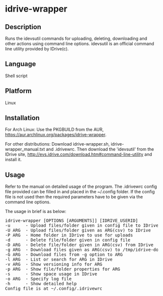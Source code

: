 idrive-wrapper
=============

Description
-----------
Runs the idevsutil commands for uploading, deleting, downloading and other actions using command line options. idevsutil is an official command line utility provided by IDrive(c).

Language
--------
Shell script

Platform
--------
Linux

Installation
------------
For Arch Linux: Use the PKGBUILD from the AUR, https://aur.archlinux.org/packages/idrive-wrapper.

For other distributions: Download idrive-wrapper.sh, idrive-wrapper_manual.txt and .idrivewrc. Then download the 'idevsutil' from the IDrive site, http://evs.idrive.com/download.htm#command-line-utility and install it.

Usage
-----
Refer to the manual on detailed usage of the program. The .idrivewrc config file provided can be filled in and placed in the ~/.config folder. If the config file is not used then the required parameters have to be given via the command line options. 

The usage in brief is as below:
<pre>
idrive-wrapper [OPTIONS [ARGUMENTS]] [IDRIVE_USERID]
-u      - Upload files/folder given in config file to IDrive
-U ARG  - Upload files/folder given as ARG(csv) to IDrive
-P ARG  - Home folder in IDrive to use for uploads
-d      - Delete file/folder given in config file
-D ARG  - Delete file/folder given in ARG(csv) from IDrive
-g ARG  - Download files given as ARG(csv) to /tmp/idrive-downloads/
-G ARG  - Download files from -g option to ARG
-l ARG  - List or search for ARG in IDrive
-v ARG  - Show versioning info for ARG
-p ARG  - Show file/folder properties for ARG
-s      - Show space usage in IDrive
-o ARG  - Specify log file
-h      - Show detailed help
Config file is at ~/.config/.idrivewrc
</pre>
